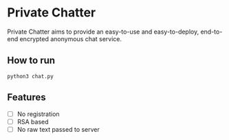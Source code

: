 Private Chatter
===================

Private Chatter aims to provide an easy-to-use and easy-to-deploy, end-to-end encrypted anonymous chat service.


## How to run
```shell
python3 chat.py
```

## Features
- [ ] No registration
- [ ] RSA based
- [ ] No raw text passed to server